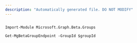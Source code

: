 ```yaml
---
description: "Automatically generated file. DO NOT MODIFY"
---
```


```powershellv2

Import-Module Microsoft.Graph.Beta.Groups

Get-MgBetaGroupEndpoint -GroupId $groupId

```